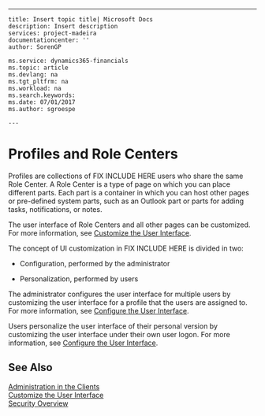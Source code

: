 ---
    title: Insert topic title| Microsoft Docs
    description: Insert description
    services: project-madeira
    documentationcenter: ''
    author: SorenGP

    ms.service: dynamics365-financials
    ms.topic: article
    ms.devlang: na
    ms.tgt_pltfrm: na
    ms.workload: na
    ms.search.keywords:
    ms.date: 07/01/2017
    ms.author: sgroespe

    ---
# Profiles and Role Centers
Profiles are collections of FIX INCLUDE HERE<!--[!INCLUDE[navnow](../ApplicationDesign/includes/navnow_md.md)] --> users who share the same Role Center. A Role Center is a type of page on which you can place different parts. Each part is a container in which you can host other pages or pre\-defined system parts, such as an Outlook part or parts for adding tasks, notifications, or notes.  
  
 The user interface of Role Centers and all other pages can be customized. For more information, see [Customize the User Interface](../SetupAndAdministration/customize-the-user-interface.md).  
  
 The concept of UI customization in FIX INCLUDE HERE<!--[!INCLUDE[dyn_nav](../ApplicationDesign/includes/dyn_nav_md.md)] --> is divided in two:  
  
-   Configuration, performed by the administrator  
  
-   Personalization, performed by users  
  
 The administrator configures the user interface for multiple users by customizing the user interface for a profile that the users are assigned to. For more information, see [Configure the User Interface](../SetupAndAdministration/configure-the-user-interface.md).  
  
 Users personalize the user interface of their personal version by customizing the user interface under their own user logon. For more information, see [Configure the User Interface](../SetupAndAdministration/configure-the-user-interface.md).  
  
## See Also  
 [Administration in the Clients](../SetupAndAdministration/administration-in-the-clients.md)   
 [Customize the User Interface](../SetupAndAdministration/customize-the-user-interface.md)   
 [Security Overview](../Topic/Security%20Overview.md)